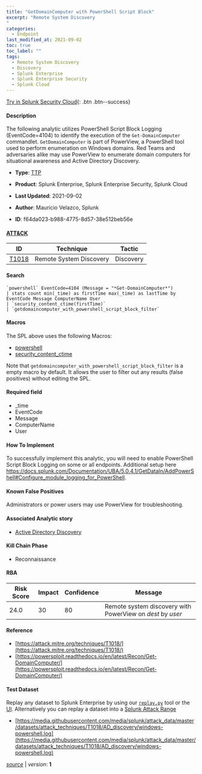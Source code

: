 ```yaml
---
title: "GetDomainComputer with PowerShell Script Block"
excerpt: "Remote System Discovery
"
categories:
  - Endpoint
last_modified_at: 2021-09-02
toc: true
toc_label: ""
tags:
  - Remote System Discovery
  - Discovery
  - Splunk Enterprise
  - Splunk Enterprise Security
  - Splunk Cloud
---
```




[Try in Splunk Security Cloud](https://www.splunk.com/en_splunk_app_enrichmentus/cyber-security.html){: .btn .btn--success}

#### Description

The following analytic utilizes PowerShell Script Block Logging (EventCode=4104) to identify the execution of the `Get-DomainComputer` commandlet. `GetDomainComputer` is part of PowerView, a PowerShell tool used to perform enumeration on Windows domains. Red Teams and adversaries alike may use PowerView to enumerate domain computers for situational awareness and Active Directory Discovery.

- **Type**: [TTP](https://github.com/splunk/security_content/wiki/object-Analytic-Types)
- **Product**: Splunk Enterprise, Splunk Enterprise Security, Splunk Cloud


- **Last Updated**: 2021-09-02
- **Author**: Mauricio Velazco, Splunk
- **ID**: f64da023-b988-4775-8d57-38e512beb56e


#### [ATT&CK](https://attack.mitre.org/)

| ID             | Technique        |  Tactic             |
| -------------- | ---------------- |-------------------- |
| [T1018](https://attack.mitre.org/techniques/T1018/) | Remote System Discovery | Discovery |

#### Search

```
`powershell` EventCode=4104 (Message = "*Get-DomainComputer*") 
| stats count min(_time) as firstTime max(_time) as lastTime by EventCode Message ComputerName User 
| `security_content_ctime(firstTime)` 
| `getdomaincomputer_with_powershell_script_block_filter`
```

#### Macros
The SPL above uses the following Macros:
* [powershell](https://github.com/splunk/security_content/blob/develop/macros/powershell.yml)
* [security_content_ctime](https://github.com/splunk/security_content/blob/develop/macros/security_content_ctime.yml)

Note that `getdomaincomputer_with_powershell_script_block_filter` is a empty macro by default. It allows the user to filter out any results (false positives) without editing the SPL.

#### Required field
* _time
* EventCode
* Message
* ComputerName
* User


#### How To Implement
To successfully implement this analytic, you will need to enable PowerShell Script Block Logging on some or all endpoints. Additional setup here https://docs.splunk.com/Documentation/UBA/5.0.4.1/GetDataIn/AddPowerShell#Configure_module_logging_for_PowerShell.

#### Known False Positives
Administrators or power users may use PowerView for troubleshooting.

#### Associated Analytic story
* [Active Directory Discovery](/stories/active_directory_discovery)


#### Kill Chain Phase
* Reconnaissance



#### RBA

| Risk Score  | Impact      | Confidence   | Message      |
| ----------- | ----------- |--------------|--------------|
| 24.0 | 30 | 80 | Remote system discovery with PowerView on $dest$ by $user$ |




#### Reference

* [https://attack.mitre.org/techniques/T1018/](https://attack.mitre.org/techniques/T1018/)
* [https://powersploit.readthedocs.io/en/latest/Recon/Get-DomainComputer/](https://powersploit.readthedocs.io/en/latest/Recon/Get-DomainComputer/)



#### Test Dataset
Replay any dataset to Splunk Enterprise by using our [`replay.py`](https://github.com/splunk/attack_data#using-replaypy) tool or the [UI](https://github.com/splunk/attack_data#using-ui).
Alternatively you can replay a dataset into a [Splunk Attack Range](https://github.com/splunk/attack_range#replay-dumps-into-attack-range-splunk-server)


* [https://media.githubusercontent.com/media/splunk/attack_data/master/datasets/attack_techniques/T1018/AD_discovery/windows-powershell.log](https://media.githubusercontent.com/media/splunk/attack_data/master/datasets/attack_techniques/T1018/AD_discovery/windows-powershell.log)



[*source*](https://github.com/splunk/security_content/tree/develop/detections/endpoint/getdomaincomputer_with_powershell_script_block.yml) \| *version*: **1**